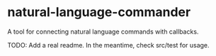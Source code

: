 natural-language-commander
==========================

A tool for connecting natural language commands with callbacks.

TODO: Add a real readme.
In the meantime, check src/test for usage.